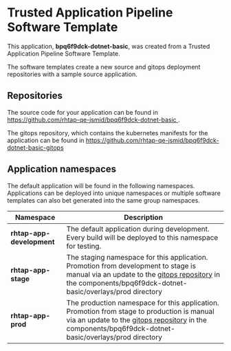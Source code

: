 # Trusted Application Pipeline Software Template

This application, **bpq6f9dck-dotnet-basic**, was created from a Trusted Application Pipeline Software Template.

The software templates create a new source and gitops deployment repositories with a sample source application. 

## Repositories

The source code for your application can be found in [https://github.com/rhtap-qe-jsmid/bpq6f9dck-dotnet-basic ](https://github.com/rhtap-qe-jsmid/bpq6f9dck-dotnet-basic ).
 
The gitops repository, which contains the kubernetes manifests for the application can be found in 
[https://github.com/rhtap-qe-jsmid/bpq6f9dck-dotnet-basic-gitops ](https://github.com/rhtap-qe-jsmid/bpq6f9dck-dotnet-basic-gitops ) 

## Application namespaces 

The default application will be found in the following namespaces. Applications can be deployed into unique namespaces or multiple software templates can also bet generated into the same group namespaces.  

|  Namespace   |  Description   |  
| -------- | -------- |   
| **rhtap-app-development** | The default application during development. Every build will be deployed to this namespace for testing. | 
| **rhtap-app-stage** | The staging namespace for this application. Promotion from development to stage is manual via an update to the [gitops repository](https://github.com/rhtap-qe-jsmid/bpq6f9dck-dotnet-basic-gitops ) in the components/bpq6f9dck-dotnet-basic/overlays/prod directory |  
| **rhtap-app-prod** | The production namespace for this application. Promotion from stage to production is manual via an update to the [gitops repository](https://github.com/rhtap-qe-jsmid/bpq6f9dck-dotnet-basic-gitops ) in the components/bpq6f9dck-dotnet-basic/overlays/prod directory | 